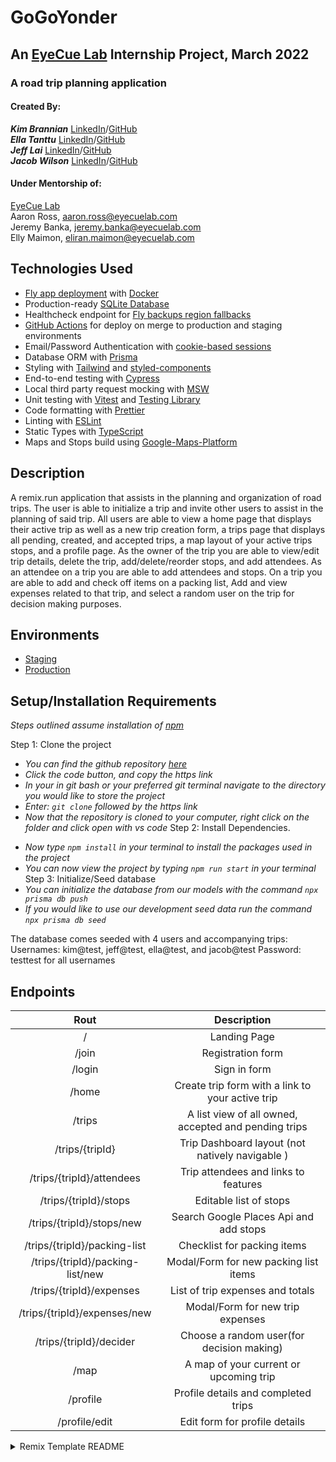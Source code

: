 # GoGoYonder 
## An [EyeCue Lab](https://eyecuelab.com)   Internship Project, March 2022
### A road trip planning application 


#### Created By: 
_**Kim Brannian**_ [LinkedIn](https://www.linkedin.com/in/kim-brannian/)/[GitHub](https://github.com/kimberkay)  
 _**Ella Tanttu**_ [LinkedIn](https://www.linkedin.com/in/ellatanttu/)/[GitHub](https://github.com/ellajtanttu)  
 _**Jeff Lai**_ [LinkedIn](https://www.linkedin.com/in/jefflai94/)/[GitHub](https://github.com/popoyuyu)  
 _**Jacob Wilson**_ [LinkedIn](https://www.linkedin.com/in/jacob-lee-eugene-wilson/)/[GitHub](https://github.com/JLEWilson)  

#### Under Mentorship of:
[EyeCue Lab](https://eyecuelab.com)   
 Aaron Ross, aaron.ross@eyecuelab.com  
 Jeremy Banka, jeremy.banka@eyecuelab.com  
 Elly Maimon, eliran.maimon@eyecuelab.com  

## Technologies Used

- [Fly app deployment](https://fly.io) with [Docker](https://www.docker.com/)
- Production-ready [SQLite Database](https://sqlite.org)
- Healthcheck endpoint for [Fly backups region fallbacks](https://fly.io/docs/reference/configuration/#services-http_checks)
- [GitHub Actions](https://github.com/features/actions) for deploy on merge to production and staging environments
- Email/Password Authentication with [cookie-based sessions](https://remix.run/docs/en/v1/api/remix#createcookiesessionstorage)
- Database ORM with [Prisma](https://prisma.io)
- Styling with [Tailwind](https://tailwindcss.com/) and [styled-components](https://styled-components.com/)
- End-to-end testing with [Cypress](https://cypress.io)
- Local third party request mocking with [MSW](https://mswjs.io)
- Unit testing with [Vitest](https://vitest.dev) and [Testing Library](https://testing-library.com)
- Code formatting with [Prettier](https://prettier.io)
- Linting with [ESLint](https://eslint.org)
- Static Types with [TypeScript](https://typescriptlang.org)
- Maps and Stops build using [Google-Maps-Platform](https://developers.google.com/maps)

## Description
A remix.run application that assists in the planning and organization of road trips. The user is able to initialize a trip and invite other users to assist in the planning of said trip.
All users are able to view a home page that displays their active trip as well as a new trip creation form, a trips page that displays all pending, created, and accepted trips, a map layout of your active trips stops, and a profile page.
As the owner of the trip you are able to view/edit trip details, delete the trip, add/delete/reorder stops, and add attendees.
As an attendee on a trip you are able to add attendees and stops.
On a trip you are able to add and check off items on a packing list, Add and view expenses related to that trip, and select a random user on the trip for decision making purposes.


## Environments
 - [Staging](https://gogoyonder-staging.fly.dev/)
 - [Production](https://gogoyonder.fly.dev/)

 ## Setup/Installation Requirements

_Steps outlined assume installation of [npm](https://www.npmjs.com/)_

Step 1: Clone the project
 - _You can find the github repository [here](https://github.com/eyecuelab/internship-march-2022/tree/dev)_
- _Click the code button, and copy the https link_
- _In your in git bash or your preferred git terminal navigate to the directory you would like to store the project_
- _Enter: `git clone` followed by the https link_
- _Now that the repository is cloned to your computer, right click on the folder and click open with vs code_
Step 2: Install Dependencies.
* _Now type `npm install` in your terminal to install the packages used in the project_
* _You can now view the project by typing `npm run start` in your terminal_
Step 3: Initialize/Seed database
* _You can initialize the database from our models with the command `npx prisma db push`_
* _If you would like to use our development seed data run the command `npx prisma db seed`_

The database comes seeded with 4 users and accompanying trips:
Usernames: kim@test, jeff@test, ella@test, and jacob@test
Password: testtest for all usernames

## Endpoints
| Rout            | Description |
| :-----------:   | :-----------: |
| /               | Landing Page|
| /join           | Registration form     |
| /login          | Sign in form |        
| /home           | Create trip form with a link to your active trip |
| /trips          | A list view of all owned, accepted and pending trips |
| /trips/{tripId} | Trip Dashboard layout (not natively navigable ) |
| /trips/{tripId}/attendees | Trip attendees and links to features |
| /trips/{tripId}/stops | Editable list of stops |
| /trips/{tripId}/stops/new | Search Google Places Api and add stops |
| /trips/{tripId}/packing-list | Checklist for packing items |
| /trips/{tripId}/packing-list/new | Modal/Form for new packing list items |
| /trips/{tripId}/expenses | List of trip expenses and totals |
| /trips/{tripId}/expenses/new| Modal/Form for new trip expenses |
| /trips/{tripId}/decider | Choose a random user(for decision making) |
| /map            | A map of your current or upcoming trip |  
| /profile        | Profile details and completed trips |  
| /profile/edit   | Edit form for profile details |  


<details>
    <summary>Remix Template README</summary>
## Built on the Remix Indie Stack

![The Remix Indie Stack](https://repository-images.githubusercontent.com/465924157/a241fa49-bd4d-485a-a2a5-5cb8e4ee0abf)

Learn more about [Remix Stacks](https://remix.run/stacks)

```
npx create-remix --template remix-run/indie-stack
```

### What's in the stack

- [Fly app deployment](https://fly.io) with [Docker](https://www.docker.com/)
- Production-ready [SQLite Database](https://sqlite.org)
- Healthcheck endpoint for [Fly backups region fallbacks](https://fly.io/docs/reference/configuration/#services-http_checks)
- [GitHub Actions](https://github.com/features/actions) for deploy on merge to production and staging environments
- Email/Password Authentication with [cookie-based sessions](https://remix.run/docs/en/v1/api/remix#createcookiesessionstorage)
- Database ORM with [Prisma](https://prisma.io)
- Styling with [Tailwind](https://tailwindcss.com/)
- End-to-end testing with [Cypress](https://cypress.io)
- Local third party request mocking with [MSW](https://mswjs.io)
- Unit testing with [Vitest](https://vitest.dev) and [Testing Library](https://testing-library.com)
- Code formatting with [Prettier](https://prettier.io)
- Linting with [ESLint](https://eslint.org)
- Static Types with [TypeScript](https://typescriptlang.org)

Not a fan of bits of the stack? Fork it, change it, and use `npx create-remix --template your/repo`! Make it your own.

### Development

- Initial setup: _If you just generated this project, this step has been done for you._

  ```sh
  npm run setup
  ```

- Start dev server:

  ```sh
  npm run dev
  ```

This starts your app in development mode, rebuilding assets on file changes.

The database seed script creates a new user with some data you can use to get started:

- Email: `rachel@remix.run`
- Password: `rachelIsCool`

#### Relevant code:

This is a pretty simple note-taking app, but it's a good example of how you can build a full stack app with Prisma and Remix. The main functionality is creating users, logging in and out, and creating and deleting notes.

- creating users, and logging in and out [./app/models/user.server.ts](./app/models/user.server.ts)
- user sessions, and verifying them [./app/session.server.ts](./app/session.server.ts)
- creating, and deleting notes [./app/models/note.server.ts](./app/models/note.server.ts)

### Deployment

This Remix Stack comes with two GitHub Actions that handle automatically deploying your app to production and staging environments.

Prior to your first deployment, you'll need to do a few things:

- [Install Fly](https://fly.io/docs/getting-started/installing-flyctl/)

- Sign up and log in to Fly

  ```sh
  fly auth signup
  ```

  > **Note:** If you have more than one Fly account, ensure that you are signed into the same account in the Fly CLI as you are in the browser. In your terminal, run `fly auth whoami` and ensure the email matches the Fly account signed into the browser.

- Create two apps on Fly, one for staging and one for production:

  ```sh
  fly create gogoyonder
  fly create gogoyonder-staging
  ```

  - Initialize Git.

  ```sh
  git init
  ```

- Create a new [GitHub Repository](https://repo.new), and then add it as the remote for your project. **Do not push your app yet!**

  ```sh
  git remote add origin <ORIGIN_URL>
  ```

- Add a `FLY_API_TOKEN` to your GitHub repo. To do this, go to your user settings on Fly and create a new [token](https://web.fly.io/user/personal_access_tokens/new), then add it to [your repo secrets](https://docs.github.com/en/actions/security-guides/encrypted-secrets) with the name `FLY_API_TOKEN`.

- Add a `SESSION_SECRET` to your fly app secrets, to do this you can run the following commands:

  ```sh
  fly secrets set SESSION_SECRET=$(openssl rand -hex 32) --app gogoyonder
  fly secrets set SESSION_SECRET=$(openssl rand -hex 32) --app gogoyonder-staging
  ```

  If you don't have openssl installed, you can also use [1password](https://1password.com/generate-password) to generate a random secret, just replace `$(openssl rand -hex 32)` with the generated secret.

- Create a persistent volume for the sqlite database for both your staging and production environments. Run the following:

  ```sh
  fly volumes create data --size 1 --app gogoyonder
  fly volumes create data --size 1 --app gogoyonder-staging
  ```

Now that every is set up you can commit and push your changes to your repo. Every commit to your `main` branch will trigger a deployment to your production environment, and every commit to your `dev` branch will trigger a deployment to your staging environment.

If you run into any issues deploying to Fly, make sure you've followed all of the steps above and if you have, then post as many details about your deployment (including your app name) to [the Fly support community](https://community.fly.io). They're normally pretty responsive over there and hopefully can help resolve any of your deployment issues and questions.

### GitHub Actions

We use GitHub Actions for continuous integration and deployment. Anything that gets into the `main` branch will be deployed to production after running tests/build/etc. Anything in the `dev` branch will be deployed to staging.

### Dependency Management

[Renovate Bot](https://github.com/renovatebot/renovate) helps manage dependency updates through the [Github App](https://github.com/apps/renovate) integration. The bot should automatically generate pull requests for dependency updates. Its configuration is managed via [renovate.json](/renovate.json).

### Testing

#### Cypress

We use Cypress for our End-to-End tests in this project. You'll find those in the `cypress` directory. As you make changes, add to an existing file or create a new file in the `cypress/e2e` directory to test your changes.

We use [`@testing-library/cypress`](https://testing-library.com/cypress) for selecting elements on the page semantically.

To run these tests in development, run `npm run test:e2e:dev` which will start the dev server for the app as well as the Cypress client. Make sure the database is running in docker as described above.

We have a utility for testing authenticated features without having to go through the login flow:

```ts
cy.login()
// you are now logged in as a new user
```

We also have a utility to auto-delete the user at the end of your test. Just make sure to add this in each test file:

```ts
afterEach(() => {
  cy.cleanupUser()
})
```

That way, we can keep your local db clean and keep your tests isolated from one another.

#### Vitest

For lower level tests of utilities and individual components, we use `vitest`. We have DOM-specific assertion helpers via [`@testing-library/jest-dom`](https://testing-library.com/jest-dom).

#### Type Checking

This project uses TypeScript. It's recommended to get TypeScript set up for your editor to get a really great in-editor experience with type checking and auto-complete. To run type checking across the whole project, run `npm run typecheck`.

#### Linting

This project uses ESLint for linting. That is configured in `.eslintrc.js`.

#### Formatting

We use [Prettier](https://prettier.io/) for auto-formatting in this project. It's recommended to install an editor plugin (like the [VSCode Prettier plugin](https://marketplace.visualstudio.com/items?itemName=esbenp.prettier-vscode)) to get auto-formatting on save. There's also a `npm run format` script you can run to format all files in the project.
</details>